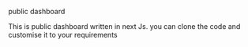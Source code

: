 public dashboard


This is public dashboard written in next Js. you can clone the code and customise it to your requirements